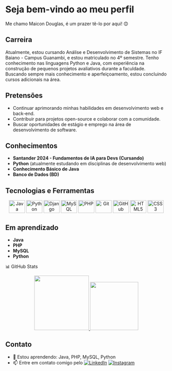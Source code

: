 # Seja bem-vindo ao meu perfil

<p> Me chamo Maicon Douglas, é um prazer tê-lo por aqui! 😊</p>

## Carreira
Atualmente, estou cursando Análise e Desenvolvimento de Sistemas no IF Baiano - Campus Guanambi, e estou matriculado no 4º semestre. Tenho conhecimento nas linguagens Python e Java, com experiência na construção de pequenos projetos avaliativos durante a faculdade. Buscando sempre mais conhecimento e aperfeiçoamento, estou concluindo cursos adicionais na área.

## Pretensões
- Continuar aprimorando minhas habilidades em desenvolvimento web e back-end.
- Contribuir para projetos open-source e colaborar com a comunidade.
- Buscar oportunidades de estágio e emprego na área de desenvolvimento de software.

## Conhecimentos
- **Santander 2024 - Fundamentos de IA para Devs (Cursando)**
- **Python** (atualmente estudando em disciplinas de desenvolvimento web)
- **Conhecimento Básico de Java**
- **Banco de Dados (BD)**

## Tecnologias e Ferramentas
<p align="center">
  <img src="https://cdn.jsdelivr.net/gh/devicons/devicon/icons/java/java-original.svg" height="40" width="50" alt="Java"/>
  <img src="https://cdn.jsdelivr.net/gh/devicons/devicon/icons/python/python-original-wordmark.svg" height="40" width="50" alt="Python"/> 
  <img src="https://cdn.jsdelivr.net/gh/devicons/devicon/icons/django/django-plain-wordmark.svg" height="40" width="50" alt="Django"/>
  <img src="https://cdn.jsdelivr.net/gh/devicons/devicon/icons/mysql/mysql-original-wordmark.svg" height="40" width="50" alt="MySQL"/>
  <img src="https://cdn.jsdelivr.net/gh/devicons/devicon/icons/php/php-original.svg" height="40" width="50" alt="PHP"/>
  <img src="https://cdn.jsdelivr.net/gh/devicons/devicon/icons/git/git-original.svg" height="40" width="50" alt="Git"/>
  <img src="https://cdn.jsdelivr.net/gh/devicons/devicon/icons/github/github-original.svg" height="40" width="50" alt="GitHub"/>
  <img src="https://cdn.jsdelivr.net/gh/devicons/devicon/icons/html5/html5-original-wordmark.svg" height="40" width="50" alt="HTML5"/>
  <img src="https://cdn.jsdelivr.net/gh/devicons/devicon/icons/css3/css3-original-wordmark.svg" height="40" width="50" alt="CSS3"/>
</p>

## Em aprendizado
- **Java**
- **PHP**
- **MySQL**
- **Python**

📊 GitHub Stats
<div align="center">
  <a href="https://github.com/MaiconCma">
    <img height="170em" src="https://github-readme-stats.vercel.app/api?username=MaiconCma&show_icons=true&theme=tokyonight&include_all_commits=true&count_private=true"/>
    <img height="150em" src="https://github-readme-stats.vercel.app/api/top-langs/?username=MaiconCma&layout=compact&langs_count=16&theme=tokyonight"/>
  </a>
</div>

## Contato
- 🌱 Estou aprendendo: Java, PHP, MySQL, Python
- 📫 Entre em contato comigo pelo 
  [<img src="https://img.shields.io/badge/-LinkedIn-%230077B5?style=for-the-badge&logo=linkedin&logoColor=white" alt="LinkedIn">](https://www.linkedin.com/in/maicon-douglas-4b0561156/)
  [<img src="https://img.shields.io/badge/Instagram-E4405F?style=for-the-badge&logo=instagram&logoColor=white" alt="Instagram">](https://www.instagram.com/maicon_cma/?next=%2F)
